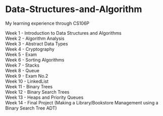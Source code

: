 # Data-Structures-and-Algorithm
My learning experience through CS106P

Week 1 - Introduction	to	Data	Structures	and	Algorithms<br />
Week 2 - Algorithm Analysis<br />
Week 3 - Abstract Data Types<br />
Week 4 - Cryptography<br />
Week 5 - Exam<br />
Week 6 - Sorting Algorithms<br />
Week 7 - Stacks<br />
Week 8 - Queue <br />
Week 9 - Exam No.2 <br />
Week 10 - LinkedList <br />
Week 11 - Binary Trees <br />
Week 12 - Binary Search Trees <br />
Week 13 - Heaps and Priority Queues <br />
Week 14 - Final Project (Making a Library/Bookstore Management using a Binary Search Tree ADT)
